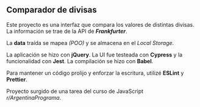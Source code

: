 ## Comparador de divisas

Este proyecto es una interfaz que compara los valores de distintas divisas. La información se trae de la API de **_Frankfurter_**.

La **data** traída se mapea _(POO)_ y se almacena en el _Local Storage_.

La aplicación se hizo con **jQuery**.
La UI fue testeada con **Cypress** y la funcionalidad con **Jest**.
La compilación se hizo con **Babel**.

Para mantener un código prolijo y enforzar la escritura, utilizé **ESLint** y **Prettier**.

Proyecto surgido de una tarea del curso de JavaScript _r/ArgentinaPrograma_.
